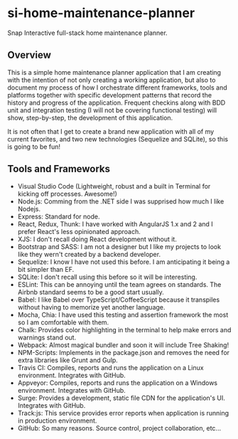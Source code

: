 # si-home-maintenance-planner

Snap Interactive full-stack home maintenance planner.

## Overview

This is a simple home maintenance planner application that I am creating with the intention
of not only creating a working application, but also to document my process of how I orchestrate
different frameworks, tools and platforms together with specific development patterns that record 
the history and progress of the application. Frequent checkins along with BDD unit and integration 
testing (I will not be covering functional testing) will show, step-by-step, the development of this
application.    

It is not often that I get to create a brand new application with all of my current favorites, and two new 
technologies (Sequelize and SQLite), so this is going to be fun!

## Tools and Frameworks
- Visual Studio Code (Lightweight, robust and a built in Terminal for kicking off processes. Awesome!)
- Node.js: Comming from the .NET side I was supprised how much I like Nodejs.
- Express: Standard for node.
- React, Redux, Thunk: I have worked with AngularJS 1.x and 2 and I prefer React's less opinionated approach.
- XJS: I don't recall doing React development without it.
- Bootstrap and SASS: I am not a designer but I like my projects to look like they wern't created by a backend developer.
- Sequelize: I know I have not used this before. I am anticipating it being a bit simpler than EF.
- SQLite: I don't recall using this before so it will be interesting.
- ESLint: This can be annoying until the team agrees on standards. The Airbnb standard seems to be a good start usually.
- Babel: I like Babel over TypeScript/CoffeeScript because it transpiles without having to memorize yet another language.
- Mocha, Chia: I have used this testing and assertion framework the most so I am comfortable with them.
- Chalk: Provides color highlighting in the terminal to help make errors and warnings stand out.
- Webpack: Almost magical bundler and soon it will include Tree Shaking!
- NPM-Scripts: Implements in the package.json and removes the need for extra libraries like Grunt and Gulp.
- Travis CI: Compiles, reports and runs the application on a Linux environment. Integrates with GitHub. 
- Appveyor: Compiles, reports and runs the application on a Windows environment. Integrates with GitHub.
- Surge: Provides a development, static file CDN for the application's UI. Integrates with GitHub. 
- Track:js: This service provides error reports when application is running in production environment.
- GitHub: So many reasons. Source control, project collaboration, etc...  